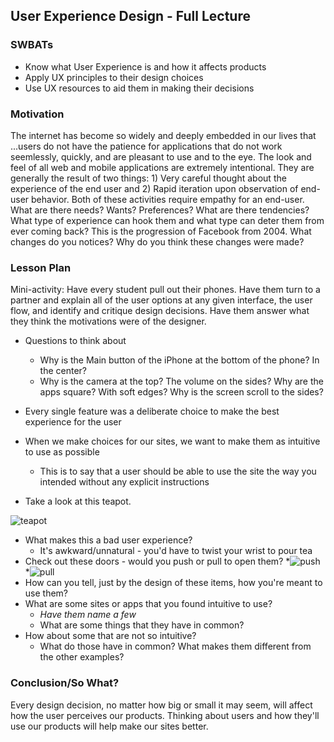 ## User Experience Design - Full Lecture

### SWBATs

+ Know what User Experience is and how it affects products
+ Apply UX principles to their design choices
+ Use UX resources to aid them in making their decisions

### Motivation
The internet has become so widely and deeply embedded in our lives that ...users do not have the patience for applications that do not work seemlessly, quickly, and are pleasant to use and to the eye.
The look and feel of all web and mobile applications are extremely intentional.  They are generally the result of two things: 1) Very careful thought about the experience of the end user and 2) Rapid iteration upon observation of end-user behavior.
Both of these activities require empathy for an end-user.  What are there needs? Wants? Preferences?  What are there tendencies?  What type of experience can hook them and what type can deter them from ever coming back?
This is the progression of Facebook from 2004.  What changes do you notices?  Why do you think these changes were made?


### Lesson Plan

Mini-activity:  Have every student pull out their phones.  Have them turn to a partner and explain all of the user options at any given interface, the user flow, and identify and critique design decisions.  Have them answer what they think the motivations were of the designer.
+ Questions to think about
	* Why is the Main button of the iPhone at the bottom of the phone? In the center?
	* Why is the camera at the top?  The volume on the sides?  Why are the apps square?  With soft edges?  Why is the screen scroll to the sides? 
+ Every single feature was a deliberate choice to make the best experience for the user
+ When we make choices for our sites, we want to make them as intuitive to use as possible
	* This is to say that a user should be able to use the site the way you intended without any explicit instructions

+ Take a look at this teapot. 

![teapot](http://blog.webafrica.co.za/wp-content/uploads/2013/05/teapot.jpg)
+ What makes this a bad user experience? 
	* It's awkward/unnatural - you'd have to twist your wrist to pour tea
+ Check out these doors - would you push or pull to open them?
	*![push](https://www.ibmhcorp.com/img/products/6928-barras-puertas-de-emergencia-herrajes-contafuegos-accesorios-puertas-cortafuego-contra-incendios-antipanico-horizontal-breakout-exit-panic-bars-emergency-exit-door-handles-hardware-firewalls-fire-doors-accesories.jpg)
	*![pull](http://www.steinerdoors.com/products/pics/22_IMG_0253-01.jpg)
+ How can you tell, just by the design of these items, how you're meant to use them?
+ What are some sites or apps that you found intuitive to use? 
	* *Have them name a few*
	* What are some things that they have in common? 
+ How about some that are not so intuitive?
	* What do those have in common? What makes them different from the other examples?

### Conclusion/So What?

Every design decision, no matter how big or small it may seem, will affect how the user perceives our products. Thinking about users and how they'll use our products will help make our sites better. 

